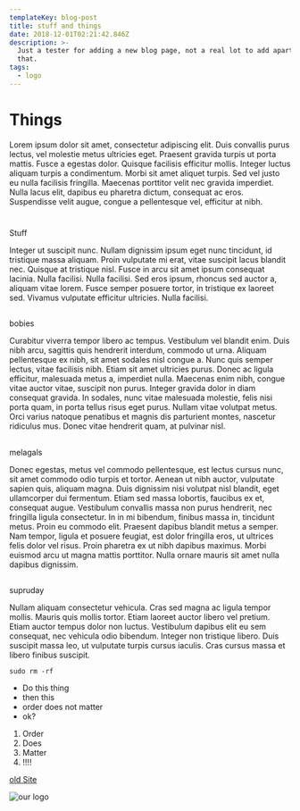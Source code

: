 ```yaml
---
templateKey: blog-post
title: stuff and things
date: 2018-12-01T02:21:42.846Z
description: >-
  Just a tester for adding a new blog page, not a real lot to add apart from
  that.
tags:
  - logo
---
```

# Things

Lorem ipsum dolor sit amet, consectetur adipiscing elit. Duis convallis purus lectus, vel molestie metus ultricies eget. Praesent gravida turpis ut porta mattis. Fusce a egestas dolor. Quisque facilisis efficitur mollis. Integer luctus aliquam turpis a condimentum. Morbi sit amet aliquet turpis. Sed vel justo eu nulla facilisis fringilla. Maecenas porttitor velit nec gravida imperdiet. Nulla lacus elit, dapibus eu pharetra dictum, consequat ac eros. Suspendisse velit augue, congue a pellentesque vel, efficitur at nibh.

# 

Stuff

Integer ut suscipit nunc. Nullam dignissim ipsum eget nunc tincidunt, id tristique massa aliquam. Proin vulputate mi erat, vitae suscipit lacus blandit nec. Quisque at tristique nisl. Fusce in arcu sit amet ipsum consequat lacinia. Nulla facilisi. Nulla facilisi. Sed eros ipsum, rhoncus sed auctor a, aliquam vitae lorem. Fusce semper posuere tortor, in tristique ex laoreet sed. Vivamus vulputate efficitur ultricies. Nulla facilisi.

## 

bobies

Curabitur viverra tempor libero ac tempus. Vestibulum vel blandit enim. Duis nibh arcu, sagittis quis hendrerit interdum, commodo ut urna. Aliquam pellentesque ex nibh, sit amet sodales nisl congue a. Nunc quis semper lectus, vitae facilisis nibh. Etiam sit amet ultricies purus. Donec ac ligula efficitur, malesuada metus a, imperdiet nulla. Maecenas enim nibh, congue vitae auctor vitae, suscipit non purus. Integer gravida dolor in diam consequat gravida. In sodales, nunc vitae malesuada molestie, felis nisi porta quam, in porta tellus risus eget purus. Nullam vitae volutpat metus. Orci varius natoque penatibus et magnis dis parturient montes, nascetur ridiculus mus. Donec vitae hendrerit quam, at pulvinar nisl.

## 

melagals

Donec egestas, metus vel commodo pellentesque, est lectus cursus nunc, sit amet commodo odio turpis et tortor. Aenean ut nibh auctor, vulputate sapien quis, aliquam magna. Duis dignissim nisi volutpat nisl blandit, eget ullamcorper dui fermentum. Etiam sed massa lobortis, faucibus ex et, consequat augue. Vestibulum convallis massa non purus hendrerit, nec fringilla ligula consectetur. In in mi bibendum, finibus massa in, tincidunt metus. Proin eu commodo elit. Praesent dapibus blandit metus a semper. Nam tempor, ligula et posuere feugiat, est dolor fringilla eros, ut ultrices felis dolor vel risus. Proin pharetra ex ut nibh dapibus maximus. Morbi euismod arcu ut magna mattis porttitor. Nulla ornare mauris sit amet nulla dapibus dignissim.

## 

supruday

Nullam aliquam consectetur vehicula. Cras sed magna ac ligula tempor mollis. Mauris quis mollis tortor. Etiam laoreet auctor libero vel pretium. Etiam auctor tempus dolor non luctus. Vestibulum dapibus elit eu sem consequat, nec vehicula odio bibendum. Integer non tristique libero. Duis suscipit massa leo, ut vulputate turpis cursus iaculis. Cras cursus massa et libero finibus suscipit.

```
sudo rm -rf
```

* Do this thing
* then this 
* order does not matter
* ok?

1. Order
2. Does 
3. Matter
4. !!!!

[old Site](themakers.org)

![our logo](/img/banner.svg)
